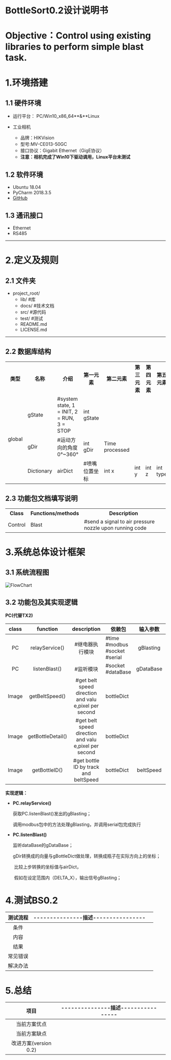 # BottleSort0.2设计说明书

# Objective：Control using existing libraries to perform simple blast task.

# 1.**环境搭建**

## 1.1 硬件环境

* 运行平台： PC/Win10_x86_64**&**Linux

* 工业相机

  + 品牌：HIKVision 
  + 型号:MV-CE013-50GC
  + 接口协议：Gigabit Ethernet（GigE协议）
  + **注意：相机完成了Win10下驱动调用，Linux平台未测试**

## 1.2 软件环境
* Ubuntu 18.04
* PyCharm 2018.3.5
* [GitHub](https://github.com/evolzed/armlogic)

## 1.3 通讯接口
* Ethernet
* RS485

----
# 2.**定义及规则**

## 2.1 文件夹
* project_root/
  * lib/          #库
  * docs/         #技术文档
  * src/          #源代码
  * test/         #测试
  * README.md     
  * LICENSE.md   
  
----
## 2.2 数据库结构

<table>
	<tr>
	    	<th>类型</th>
	    	<th>名称</th>
	    	<th>介绍</th>
		<th>第一元素</th>
		<th>第二元素</th>
		<th>第三元素</th>
		<th>第四元素</th>
		<th>第五元素</th>
		<th>第六元素</th>
	</tr >
	<tr >
	    	<td rowspan="5">global</td>
	    	<td>gState</td>
	    	<td>#system state, 1 = INIT, 2 = RUN, 3 = STOP </td>
		<td>int gState</td>
	</tr>
	<tr >
	    	<td>gDir</td>
	    	<td>#运动方向的角度 0°~360°  </td>
		<td>int gDir </td>
		<td>Time processed </td>	
	</tr>
	<tr >
	    	<td rowspan="4">Dictionary</td>
	    	<td>airDict</td>
	    	<td>#喷嘴位置坐标  </td>
		<td>int x </td>
		<td>int y </td>	
		<td>int z </td>	
		<td>int type </td>
		<td>int frame </td>
		<td>Time processed </td>
</table>


## 2.3 功能包文档填写说明
<table>
	<tr>
	    <th>Class</th>
	    <th>Functions/methods</th>
	    <th>Description</th>  
	</tr >
	<tr >
	    <td rowspan="9">Control</td>
	    <td>Blast</td>
	    <td>#send a signal to air pressure nozzle upon running code</td>
	</tr>
</table>


#  3.**系统总体设计框架**
## 3.1 系统流程图
![FlowChart](https://github.com/evolzed/armlogic/blob/BottleSort0.1/docs/pic/FlowChart/BS0.2FC.png)
## 3.2 功能包及其实现逻辑
**PC(代替TX2)**

| class |    function    |   description   | 依赖包                                       | 输入参数  | 输出参数  |
| :---: | :------------: | :-------------: | -------------------------------------------- | :-------: | :-------: |
|  PC   | relayService() | #继电器执行模块 | #time<br />#modbus<br />#socket<br />#serial       | gBlasting |     /     |
|  PC   | listenBlast()  |    #监听模块    | #socket<br />#dataBase                       | gDataBase | gBlasting |
|  Image   | getBeltSpeed()  | #get belt speed direction and valu e,pixel per second   |   bottleDict                     |  | beltSpeed |
|  Image   | getBottleDetail()  | #get belt speed direction and valu e,pixel per second   |bottleDict |  | bottleDetail |
|  Image   | getBottleID()  | #get bottle ID by track and beltSpeed   |   bottleDict                     | beltSpeed | bottleID |

**实现逻辑：**

* **PC.relayService()**

  获取PC.listenBlast()发出的gBlasting；

  调用modbus包中的方法处理gBlasting，并调用serial包完成执行

* **PC.listenBlast()**

  监听dataBase的gDataBase；

  ​	gDir转换成的向量与gBottleDict做处理，转换成瓶子在实际方向上的坐标；

  ​	比较上步转换的坐标值与airDict，

  ​	假如在设定范围内（DELTA_X），输出信号gBlasting；
#  4.**测试BS0.2**
| 测试流程 | ---------------描述---------------- |      |
| :------: | :---------------------------------: | ---- |
|   条件   |                                     |      |
|   内容   |                                     |      |
|   结果   |                                     |      |
| 常见错误 |                                     |      |
| 解决办法 |                                     |      |

# 5.**总结**
|         项目          | ---------------描述---------------- |      |
| :-------------------: | :---------------------------------: | ---- |
|     当前方案优点      |                                     |      |
|     当前方案缺点      |                                     |      |
| 改进方案(version 0.2) |                                     |      |
